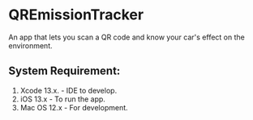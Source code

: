 # QREmissionTracker
An app that lets you scan a QR code and know your car's effect on the environment.

## System Requirement:
  1. Xcode 13.x. - IDE to develop.
  2. iOS 13.x - To run the app.
  3. Mac OS 12.x - For development.


